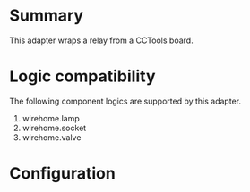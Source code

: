 # Summary
This adapter wraps a relay from a CCTools board.

# Logic compatibility
The following component logics are supported by this adapter.
1. wirehome.lamp
2. wirehome.socket
3. wirehome.valve

# Configuration